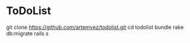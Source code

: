 # ToDoList

git clone https://github.com/artemyez/todolist.git
cd todolist
bundle
rake db:migrate
rails s
